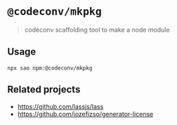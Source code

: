 # `@codeconv/mkpkg`

> codeconv scaffolding tool to make a node module

## Usage

```
npx sao npm:@codeconv/mkpkg
```

## Related projects

- https://github.com/lassjs/lass
- https://github.com/jozefizso/generator-license
